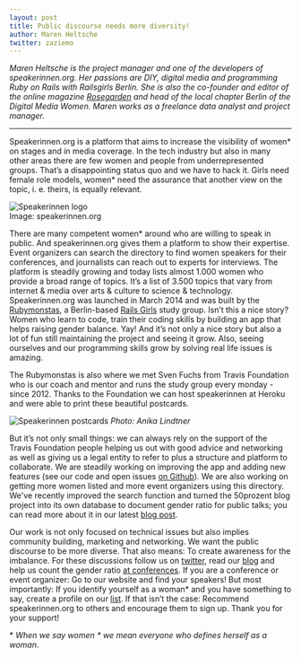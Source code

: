 ```yaml
---
layout: post
title: Public discourse needs more diversity!
author: Maren Heltsche
twitter: zaziemo
---
```


*Maren Heltsche is the project manager and one of the developers of speakerinnen.org. Her passions are DIY, digital media and programming Ruby on Rails with Railsgirls Berlin. She is also the co-founder and editor of the online magazine [Rosegarden](http://www.rosegarden-mag.de/) and head of the local chapter Berlin of the Digital Media Women. Maren works as a freelance data analyst and project manager.*

---

Speakerinnen.org is a platform that aims to increase the visibility of women* on stages and in media coverage. In the tech industry but also in many other areas there are few women and people from underrepresented groups. That’s a disappointing status quo and we have to hack it. Girls need female role models, women* need the assurance that another view on the topic, i. e. theirs, is equally relevant.

<div class="small-img">
<img src="/images/blog/2015-12-10-speakerinnen-logo.jpg" alt="Speakerinnen logo">
<div class="caption">Image: speakerinnen.org</div>
</div>


There are many competent women* around who are willing to speak in public. And speakerinnen.org gives them a platform to show their expertise. Event organizers can search the directory to find women speakers for their conferences, and journalists can reach out to experts for interviews. The platform is steadily growing and today lists almost 1.000 women who provide a broad range of topics. It’s a list of 3.500 topics that vary from internet & media over arts & culture to science & technology.
Speakerinnen.org was launched in March 2014 and was built by the [Rubymonstas](http://rubymonstas.org/), a Berlin-based [Rails Girls](http://railsgirlsberlin.de/) study group. Isn’t this a nice story? Women who learn to code, train their coding skills by building an app that helps raising gender balance. Yay! And it’s not only a nice story but also a lot of fun still maintaining the project and seeing it grow. Also, seeing ourselves and our programming skills grow by solving real life issues is amazing.

The Rubymonstas is also where we met Sven Fuchs from Travis Foundation who is our coach and mentor and runs the study group every monday - since 2012.
Thanks to the Foundation we can host speakerinnen at Heroku and were able to print these beautiful postcards.

![Speakerinnen postcards](/images/blog/2015-12-10-speakerinnen-postcards.jpg)
<em>Photo: Anika Lindtner</em>


But it’s not only small things: we can always rely on the support of the Travis Foundation people helping us out with good advice and networking as well as giving us a legal entity to refer to plus a structure and platform to collaborate.
We are steadily working on improving the app and adding new features (see our code and open issues [on Github](https://github.com/rubymonsters/speakerinnen_liste)). We are also working on getting more women listed and more event organizers using this directory. We've recently improved the search function and turned the 50prozent blog project into its own database to document gender ratio for public talks; you can read more about it in our latest [blog post](http://blog.speakerinnen.org/post/35).

Our work is not only focused on technical issues but also implies community building, marketing and networking. We want the public discourse to be more diverse. That also means: To create awareness for the imbalance. For these discussions follow us on [twitter](https://www.twitter.com/speakerinnen), read our [blog](http://blog.speakerinnen.org/) and help us count the gender ratio [at conferences](http://50prozent.speakerinnen.org/). If you are a conference or event organizer: Go to our website and find your speakers! But most importantly: If you identify yourself as a woman* and you have something to say, create a profile on our [list](https://speakerinnen.org/). If that isn’t the case: Recommend speakerinnen.org to others and encourage them to sign up. Thank you for your support!

\* *When we say women * we mean everyone who defines herself as a woman*.
